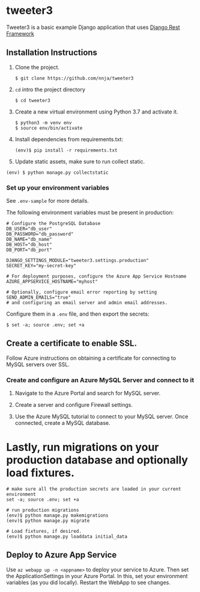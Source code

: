 tweeter3
=======

Tweeter3 is a basic example Django application that uses [Django Rest Framework](https://github.com/encode/django-rest-framework)


## Installation Instructions

1. Clone the project.
    ```shell
    $ git clone https://github.com/nnja/tweeter3
    ```
2. `cd` intro the project directory
    ```shell
    $ cd tweeter3
    ```
3. Create a new virtual environment using Python 3.7 and activate it.
    ```shell
    $ python3 -m venv env
    $ source env/bin/activate
    ```
4. Install dependencies from requirements.txt:
    ```shell
    (env)$ pip install -r requirements.txt
    ```

5. Update static assets, make sure to run collect static.
```shell
(env) $ python manage.py collectstatic
```

### Set up your environment variables

See `.env-sample` for more details.

The following environment variables must be present in production:

```shell
# Configure the PostgreSQL Database
DB_USER="db_user"
DB_PASSWORD="db_password"
DB_NAME="db_name"
DB_HOST="db_host"
DB_PORT="db_port"

DJANGO_SETTINGS_MODULE="tweeter3.settings.production"
SECRET_KEY="my-secret-key"

# For deployment purposes, configure the Azure App Service Hostname
AZURE_APPSERVICE_HOSTNAME="myhost"

# Optionally, configure email error reporting by setting SEND_ADMIN_EMAILS="true"
# and configuring an email server and admin email addresses.
```

Configure them in a `.env` file, and then export the secrets:
```shell
$ set -a; source .env; set +a
```

## Create a certificate to enable SSL.

Follow Azure instructions on obtaining a certificate for connecting to MySQL servers over SSL.

### Create and configure an Azure MySQL Server and connect to it 

1. Navigate to the Azure Portal and search for MySQL server.

2. Create a server and configure Firewall settings.

3. Use the Azure MySQL tutorial to connect to your MySQL server. Once connected, create a MySQL database.

# Lastly, run migrations on your production database and optionally load fixtures.

```shell
# make sure all the production secrets are loaded in your current environment
set -a; source .env; set +a

# run production migrations
(env)$ python manage.py makemigrations
(env)$ python manage.py migrate

# Load fixtures, if desired.
(env)$ python manage.py loaddata initial_data
```

## Deploy to Azure App Service

Use ``` az webapp up -n <appname> ``` to deploy your service to Azure.
Then set the ApplicationSettings in your Azure Portal. In this, set your environment variables (as you did locally).
Restart the WebApp to see changes.



